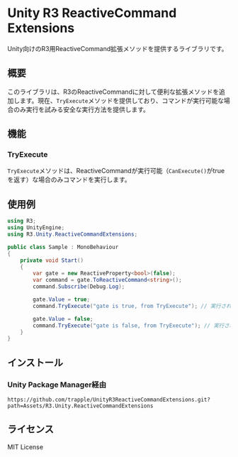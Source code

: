 # Unity R3 ReactiveCommand Extensions

Unity向けのR3用ReactiveCommand拡張メソッドを提供するライブラリです。

## 概要

このライブラリは、R3のReactiveCommandに対して便利な拡張メソッドを追加します。現在、`TryExecute`メソッドを提供しており、コマンドが実行可能な場合のみ実行を試みる安全な実行方法を提供します。

## 機能

### TryExecute

`TryExecute`メソッドは、ReactiveCommandが実行可能（`CanExecute()`がtrueを返す）な場合のみコマンドを実行します。

## 使用例

```csharp
using R3;
using UnityEngine;
using R3.Unity.ReactiveCommandExtensions;

public class Sample : MonoBehaviour
{
    private void Start()
    {
        var gate = new ReactiveProperty<bool>(false);
        var command = gate.ToReactiveCommand<string>();
        command.Subscribe(Debug.Log);

        gate.Value = true;
        command.TryExecute("gate is true, from TryExecute"); // 実行される

        gate.Value = false;
        command.TryExecute("gate is false, from TryExecute"); // 実行されない（falseを返す）
    }
}
```

## インストール

### Unity Package Manager経由

```
https://github.com/trapple/UnityR3ReactiveCommandExtensions.git?path=Assets/R3.Unity.ReactiveCommandExtensions
```
## ライセンス

MIT License
